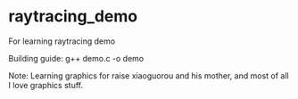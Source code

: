 # raytracing_demo
For learning raytracing demo

Building guide:
g++ demo.c -o demo

Note:
Learning graphics for raise xiaoguorou and his mother, and most of all I love graphics stuff.

